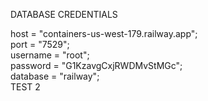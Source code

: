 DATABASE CREDENTIALS

host = "containers-us-west-179.railway.app";\
port = "7529";\
username = "root";\
password = "G1KzavgCxjRWDMvStMGc";\
database = "railway";\
TEST 2
